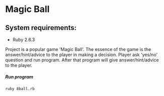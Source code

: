 # Magic Ball
## System requirements:
- Ruby 2.6.3

Project is a popular game 'Magic Ball'. The essence of the game is the answer/hint/advice
to the player in making a decision.
Player ask 'yes/no' question and run program. After that program will give answer/hint/advice
to the player.

##### Run program
```sh
ruby 8ball.rb
```
